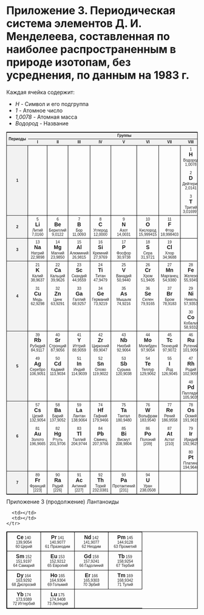 # Приложение 3. Периодическая система элементов Д. И. Менделеева, составленная по наиболее распространенным в природе изотопам, без усреднения, по данным на 1983 г.

<style>
  table.periodic {
    border-collapse: collapse;
    border: 1px solid black;
    font-family: sans-serif;
    font-size: 10px; /* Adjusted for better fit */
    text-align: center;
  }
  
  table.periodic td {
    border: 1px solid black;
    padding: 4px;
    vertical-align: top; /* Align content to the top */
    /* width: 100%; */
    width: calc(100%/9);
  }
  table.periodic th {
    background-color: #f2f2f2;
    font-weight: bold;
  }

  table.periodic tr {
    width: 100%;
  }

  table.periodic tr th:nth-child(1) {
    width: 10%;
  }

  /* Style for element symbol */
  table.periodic .symbol {
    font-size: 14px;
    font-weight: bold;
    display: block; /* Make symbol appear on its own line */
    margin-bottom: 2px;
  }
  /* Style for atomic number */
  table.periodic .atomic-number {
    font-size: 9px;
    display: block; /* On its own line */
    margin-bottom: 2px;
  }
   /* Style for name */
  table.periodic .name {
    font-size: 9px;
    display: block; /* On its own line */
    margin-bottom: 2px;
   }
  /* Style for atomic mass */
  table.periodic .mass {
    font-size: 9px;
    display: block; /* On its own line */
  }
  /* Style for the top number (often mass number) shown in image */
  table.periodic .mass-number {
      position: absolute; /* Allows positioning */
      top: 2px; /* Adjust as needed */
      right: 2px; /* Adjust as needed */
      font-size: 9px;
  }
   table.periodic td {
       position: relative; /* Needed for absolute positioning of mass number */
   }
    /* Simplify representation within cell for Markdown compatibility */
    /* Format: AtomicNumber<br>Symbol<br>Name<br>Mass */
</style>

Каждая ячейка содержит:
* _H_ - Символ и его подгруппа
* _1_ - Атомное число
* _1,0078_ - Атомная масса
* _Водород_ - Название

<table class="periodic">
  <thead>
    <tr>
      <th rowspan="2">Периоды</th>
      <th colspan="9">Группы</th>
    </tr>
    <tr>
      <th>I</th>
      <th>II</th>
      <th>III</th>
      <th>IV</th>
      <th>V</th>
      <th>VI</th>
      <th>VII</th>
      <th>VIII</th>
      <th>IX</th>
    </tr>
  </thead>
  <tbody>
    <tr>
      <th>1</th>
      <td></td>
      <td></td>
      <td></td>
      <td></td>
      <td></td>
      <td></td>
      <td></td>
      <td> 
        1<br><span class="symbol">H</span>Водород<br>1,0078<br><br>
        2<br><span class="symbol">D</span>Дейтерий<br>2,0141<br><br>
        3<br><span class="symbol">T</span>Тритий<br>3,016997
      </td>
      <td>4<br><span class="symbol">He</span>Гелий<br>4,0026</td>
    </tr>
    <tr>
      <th>2</th>
      <td>5<br><span class="symbol">Li</span>Литий<br>7,0160</td>
      <td>6<br><span class="symbol">Be</span>Бериллий<br>9,0122</td>
      <td>7<br><span class="symbol">B</span>Бор<br>11,0093</td>
      <td>8<br><span class="symbol">C</span>Углерод<br>12,0000</td>
      <td>9<br><span class="symbol">N</span>Азот<br>14,0031</td>
      <td>10<br><span class="symbol">O</span>Кислород<br>15,999415</td>
      <td>11<br><span class="symbol">F</span>Фтор<br>18,998403</td>
      <td></td>
      <td>12<br><span class="symbol">Ne</span>Неон<br>19,9924</td>
    </tr>
    <tr>
      <th>3</th>
      <td>13<br><span class="symbol">Na</span>Натрий<br>22,9898</td>
      <td>14<br><span class="symbol">Mg</span>Магний<br>23,9850</td>
      <td>15<br><span class="symbol">Al</span>Алюминий<br>26,9815</td>
      <td>16<br><span class="symbol">Si</span>Кремний<br>27,9769</td>
      <td>17<br><span class="symbol">P</span>Фосфор<br>30,9738</td>
      <td>18<br><span class="symbol">S</span>Сера<br>31,9721</td>
      <td>19<br><span class="symbol">Cl</span>Хлор<br>34,9688</td>
      <td></td>
      <td>20<br><span class="symbol">Ar</span>Аргон<br>39,9624</td>
    </tr>
    <tr>
      <th>4</th>
      <td>
        21<br><span class="symbol">K</span>Калий<br>38,9637<br><br>
        31<br><span class="symbol">Cu</span>Медь<br>62,9298
      </td>
      <td>
        22<br><span class="symbol">Ca</span>Кальций<br>39,9626<br><br>
        32<br><span class="symbol">Zn</span>Цинк<br>63,9291
      </td>
      <td>23<br><span class="symbol">Sc</span>Скандий<br>44,9559<br><br>
        33<br><span class="symbol">Ga</span>Галлий<br>68,9257
      </td>
      <td>24<br><span class="symbol">Ti</span>Титан<br>47,9479<br><br>
        34<br><span class="symbol">Ge</span>Германий<br>73,9219
      </td>
      <td>25<br><span class="symbol">V</span>Ванадий<br>50,9440<br><br>
        35<br><span class="symbol">As</span>Мышьяк<br>74,9216
      </td>
      <td>26<br><span class="symbol">Cr</span>Хром<br>51,9405<br><br>
        36<br><span class="symbol">Se</span>Селен<br>79,9165
      </td>
      <td>27<br><span class="symbol">Mn</span>Марганец<br>54,9380<br><br>
        37<br><span class="symbol">Br</span>Бром<br>78,9183
      </td>
      <td>
        28<br><span class="symbol">Fe</span>Железо<br>55,9349<br><br>
        29<br><span class="symbol">Ni</span>Никель<br>57,9353<br><br>
        30<br><span class="symbol">Co</span>Кобальт<br>58,9332
      </td>
      <td>38<br><span class="symbol">Kr</span>Криптон<br>83,9115</td>
    </tr>
    <tr>
      <th>5</th>
      <td>
        39<br><span class="symbol">Rb</span>Рубидий<br>84,9117<br><br>
        49<br><span class="symbol">Ag</span>Серебро<br>106,9051
      </td>
      <td>
        40<br><span class="symbol">Sr</span>Стронций<br>87,9056<br><br>
        50<br><span class="symbol">Cd</span>Кадмий<br>113,9034
      </td>
      <td>41<br><span class="symbol">Y</span>Иттрий<br>88,9059<br><br>
        51<br><span class="symbol">In</span>Индий<br>114,9039
      </td>
      <td>42<br><span class="symbol">Zr</span>Цирконий<br>89,9047<br><br>
        52<br><span class="symbol">Sn</span>Олово<br>119,9022
      </td>
      <td>43<br><span class="symbol">Nb</span>Ниобий<br>92,9064<br><br>
        53<br><span class="symbol">Sb</span>Сурьма<br>120,9038
      </td>
      <td>44<br><span class="symbol">Mo</span>Молибден<br>97,9054<br><br>
        54<br><span class="symbol">Te</span>Теллур<br>129,9062
      </td>
      <td>45<br><span class="symbol">Tc</span>Технеций<br>97,9072<br><br>
        55<br><span class="symbol">I</span>Йод<br>126,9045
      </td>
      <td>
        46<br><span class="symbol">Ru</span>Рутений<br>101,9056<br><br>
        47<br><span class="symbol">Rh</span>Родий<br>102,9055<br><br>
        48<br><span class="symbol">Pd</span>Палладий<br>105,9035
      </td>
      <td>56<br><span class="symbol">Xe</span>Ксенон<br>131,9041</td>
    </tr>
    <tr>
      <th>6</th>
      <td>
        57<br><span class="symbol">Cs</span>Цезий<br>132,9054<br><br>
        81<br><span class="symbol">Au</span>Золото<br>196,9665
      </td>
      <td>
        58<br><span class="symbol">Ba</span>Барий<br>137,9052<br><br>
        82<br><span class="symbol">Hg</span>Ртуть<br>201,9706
      </td>
      <td>59<br><span class="symbol">La</span>Лантан<br>138,9064<br><br>
        83<br><span class="symbol">Tl</span>Таллий<br>204,9744
      </td>
      <td>74<br><span class="symbol">Hf</span>Гафний<br>179,9466<br><br>
        84<br><span class="symbol">Pb</span>Свинец<br>207,9766
      </td>
      <td>75<br><span class="symbol">Ta</span>Тантал<br>180,9480<br><br>
        85<br><span class="symbol">Bi</span>Висмут<br>208,9804
      </td>
      <td>76<br><span class="symbol">W</span>Вольфрам<br>183,9540<br><br>
        86<br><span class="symbol">Po</span>Полоний<br>[209]
      </td>
      <td>77<br><span class="symbol">Re</span>Рений<br>186,9558<br><br>
        87<br><span class="symbol">At</span>Астат<br>[210]
      </td>
      <td>
        78<br><span class="symbol">Os</span>Осмий<br>191,9615<br><br>
        79<br><span class="symbol">Ir</span>Иридий<br>192,9629<br><br>
        80<br><span class="symbol">Pt</span>Платина<br>194,9648
      </td>
      <td>88<br><span class="symbol">Rn</span>Радон<br>[222]</td>
    </tr>
    <tr>
      <th>7</th>
      <td>89<br><span class="symbol">Fr</span>Франций<br>[223]</td>
      <td>90<br><span class="symbol">Ra</span>Радий<br>[226]</td>
      <td>91<br><span class="symbol">Ac</span>Актиний<br>[227]</td>
      <td>92<br><span class="symbol">Th</span>Торий<br>232,0381</td>
      <td>93<br><span class="symbol">Pa</span>Протактиний<br>[231]</td>
      <td>94<br><span class="symbol">U</span>Уран<br>238,0508</td>
      <td></td>
      <td></td>
      <td></td>
    </tr>
  </tbody>
</table> Приложение 3 (продолжение) Лантаноиды

<style>
  table.lantanoids {
    border-collapse: collapse;
    border: 1px solid black;
    font-family: sans-serif;
    font-size: 10px; /* Adjusted for better fit */
    text-align: center;
  }
  table.lantanoids th, td {
    border: 1px solid black;
    padding: 4px;
    vertical-align: middle; /* Center content vertically */
    height: 50px; /* Approximate height */
    width: 80px; /* Approximate width */
  }
  /* Style for element symbol */
  table.lantanoids .symbol {
    font-size: 14px;
    font-weight: bold;
  }
  /* Minimal styles for markdown */
</style>

<table class="lantanoids">
  <tbody>
    <tr>
      <td>
        <span class="symbol">Ce</span> 140<br>
        139,9054<br>
        60 Церий
      </td>
      <td>
        <span class="symbol">Pr</span> 141<br>
        140,9077<br>
        61 Празеодим
      </td>
      <td>
        <span class="symbol">Nd</span> 142<br>
        141,9077<br>
        62 Неодим
      </td>
      <td>
        <span class="symbol">Pm</span> 145<br>
        144,9128<br>
        63 Прометий
      </td>
    </tr>
    <tr>
      <td>
        <span class="symbol">Sm</span> 152<br>
        151,9197<br>
        64 Самарий
      </td>
      <td>
        <span class="symbol">Eu</span> 153<br>
        152,9212<br>
        65 Европий
      </td>
      <td>
        <span class="symbol">Gd</span> 158<br>
        157,9241<br>
        66 Гадолиний
      </td>
      <td>
        <span class="symbol">Tb</span> 159<br>
        158,9254<br>
        67 Тербий
      </td>
    </tr>
    <tr>
      <td>
        <span class="symbol">Dy</span> 164<br>
        163,9292<br>
        68 Диспрозий
      </td>
      <td>
        <span class="symbol">Ho</span> 165<br>
        164,9304<br>
        69 Гольмий
      </td>
      <td>
        <span class="symbol">Er</span> 166<br>
        165,9303<br>
        70 Эрбий
      </td>
      <td>
        <span class="symbol">Tm</span> 169<br>
        168,9342<br>
        71 Тулий
      </td>
    </tr>
    <tr>
      <td>
        <span class="symbol">Yb</span> 174<br>
        173,9389<br>
        72 Иттербий
      </td>
      <td>
        <span class="symbol">Lu</span> 175<br>
        174,9408<br>
        73 Лютеций
      </td>
      
      <td></td>
      <td></td>
    </tr>
  </tbody>
</table>



